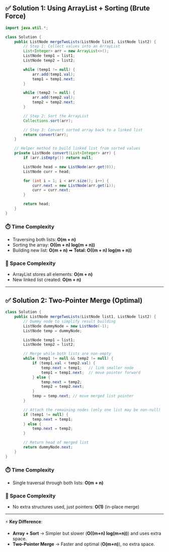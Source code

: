 ## ✅ **Solution 1: Using ArrayList + Sorting (Brute Force)**

```java
import java.util.*;

class Solution {
    public ListNode mergeTwoLists(ListNode list1, ListNode list2) {
        // Step 1: Collect values into an ArrayList
        List<Integer> arr = new ArrayList<>();
        ListNode temp1 = list1;
        ListNode temp2 = list2;

        while (temp1 != null) {
            arr.add(temp1.val);
            temp1 = temp1.next;
        }

        while (temp2 != null) {
            arr.add(temp2.val);
            temp2 = temp2.next;
        }

        // Step 2: Sort the ArrayList
        Collections.sort(arr);

        // Step 3: Convert sorted array back to a linked list
        return convert(arr);
    }

    // Helper method to build linked list from sorted values
    private ListNode convert(List<Integer> arr) {
        if (arr.isEmpty()) return null;

        ListNode head = new ListNode(arr.get(0));
        ListNode curr = head;

        for (int i = 1; i < arr.size(); i++) {
            curr.next = new ListNode(arr.get(i));
            curr = curr.next;
        }

        return head;
    }
}
```

### ⏱️ Time Complexity

* Traversing both lists: **O(m + n)**
* Sorting the array: **O((m + n) log(m + n))**
* Building new list: **O(m + n)**
  ➡ **Total: O((m + n) log(m + n))**

### 💾 Space Complexity

* ArrayList stores all elements: **O(m + n)**
* New linked list created: **O(m + n)**

---

## ✅ **Solution 2: Two-Pointer Merge (Optimal)**

```java
class Solution {
    public ListNode mergeTwoLists(ListNode list1, ListNode list2) {
        // Dummy node to simplify result building
        ListNode dummyNode = new ListNode(-1);
        ListNode temp = dummyNode;

        ListNode temp1 = list1;
        ListNode temp2 = list2;

        // Merge while both lists are non-empty
        while (temp1 != null && temp2 != null) {
            if (temp1.val < temp2.val) {
                temp.next = temp1;   // link smaller node
                temp1 = temp1.next;  // move pointer forward
            } else {
                temp.next = temp2;
                temp2 = temp2.next;
            }
            temp = temp.next; // move merged list pointer
        }

        // Attach the remaining nodes (only one list may be non-null)
        if (temp1 != null) {
            temp.next = temp1;
        } else {
            temp.next = temp2;
        }

        // Return head of merged list
        return dummyNode.next;
    }
}
```

### ⏱️ Time Complexity

* Single traversal through both lists: **O(m + n)**

### 💾 Space Complexity

* No extra structures used, just pointers: **O(1)** (in-place merge)

---

⚡ **Key Difference**:

* **Array + Sort** → Simpler but slower (**O((m+n) log(m+n))**) and uses extra space.
* **Two-Pointer Merge** → Faster and optimal (**O(m+n)**), no extra space.
